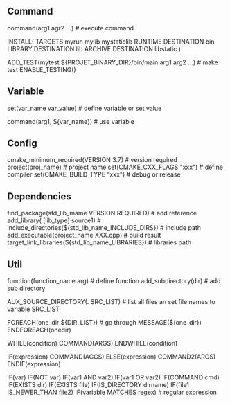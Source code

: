 ## Command
command(arg1 agr2 ...)           # execute command

INSTALL(
  TARGETS myrun mylib mystaticlib
  RUNTIME DESTINATION bin
  LIBRARY DESTINATION lib
  ARCHIVE DESTINATION libstatic
)

ADD_TEST(mytest ${PROJET_BINARY_DIR}/bin/main arg1 arg2 ...)   # make test
ENABLE_TESTING()

## Variable
set(var_name var_value)          # define variable or set value

command(arg1, ${var_name})       # use variable 


## Config
cmake_minimum_required(VERSION 3.7)    # version required
project(proj_name)                     # project name
set(CMAKE_CXX_FLAGS "xxx")             # define compiler
set(CMAKE_BUILD_TYPE "xxx")            # debug or release

## Dependencies
find_package(std_lib_mame VERSION REQUIRED)        # add reference
add_library(<name> [lib_type] source1)             #
include_directories(${std_lib_name_INCLUDE_DIRS})  # include path
add_executable(project_name XXX.cpp)               # build result
target_link_libraries(${std_lib_name_LIBRARIES})   # libraries path

## Util
function(function_name arg)            # define function
add_subdirectory(dir)                  # add sub directory

AUX_SOURCE_DIRECTORY(. SRC_LIST)       # list all files an set file names to variable SRC_LIST

FOREACH(one_dir ${DIR_LIST})           # go through 
  MESSAGE(${one_dir})
ENDFOREACH(onedir)

WHILE(condition)
  COMMAND(ARGS)
ENDWHILE(condition)

IF(expression)
  COMMAND(AGGS)
ELSE(expression)
  COMMAND2(ARGS)
ENDIF(expression)

IF(var)
IF(NOT var)
IF(var1 AND var2)
IF(var1 OR var2)
IF(COMMAND cmd)
IF(EXISTS dir)
IF(EXISTS file)
IF(IS_DIRECTORY dirname)
IF(file1 IS_NEWER_THAN file2)
IF(variable MATCHES regex)             # regular expression 




